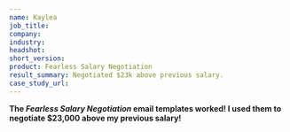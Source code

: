 ```yaml
---
name: Kaylea
job_title: 
company: 
industry: 
headshot: 
short_version: 
product: Fearless Salary Negotiation
result_summary: Negotiated $23k above previous salary.
case_study_url: 
---
```


**The _Fearless Salary Negotiation_ email templates worked! I used them to negotiate $23,000 above my previous salary!**